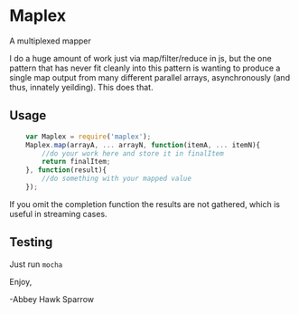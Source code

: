 Maplex
======

A multiplexed mapper

I do a huge amount of work just via map/filter/reduce in js, but the one pattern that has never fit cleanly into this pattern is wanting to produce a single map output from many different parallel arrays, asynchronously (and thus, innately yeilding). This does that.

Usage
-----

```js
    var Maplex = require('maplex');
    Maplex.map(arrayA, ... arrayN, function(itemA, ... itemN){
        //do your work here and store it in finalItem
        return finalItem;
    }, function(result){
        //do something with your mapped value
    });
```

If you omit the completion function the results are not gathered, which is useful in streaming cases.

Testing
-------

Just run `mocha`


Enjoy,

-Abbey Hawk Sparrow
